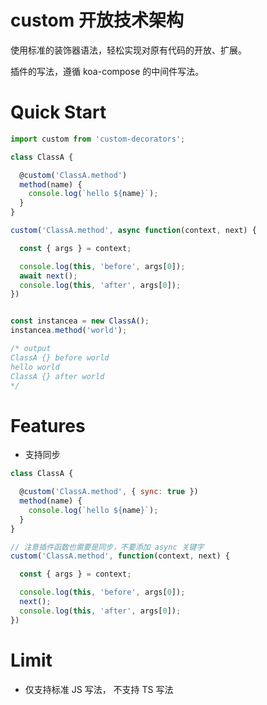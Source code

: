 
# custom 开放技术架构

  使用标准的装饰器语法，轻松实现对原有代码的开放、扩展。

  插件的写法，遵循 koa-compose 的中间件写法。

# Quick Start

```js
import custom from 'custom-decorators';

class ClassA {

  @custom('ClassA.method')
  method(name) {
    console.log(`hello ${name}`);
  }
}

custom('ClassA.method', async function(context, next) {

  const { args } = context;

  console.log(this, 'before', args[0]);
  await next();
  console.log(this, 'after', args[0]);
})


const instancea = new ClassA();
instancea.method('world');

/* output
ClassA {} before world
hello world
ClassA {} after world
*/
```

# Features

* 支持同步

```js
class ClassA {

  @custom('ClassA.method', { sync: true })
  method(name) {
    console.log(`hello ${name}`);
  }
}

// 注意插件函数也需要是同步，不要添加 async 关键字
custom('ClassA.method', function(context, next) {

  const { args } = context;

  console.log(this, 'before', args[0]);
  next();
  console.log(this, 'after', args[0]);
})
```

# Limit

* 仅支持标准 JS 写法， 不支持 TS 写法

